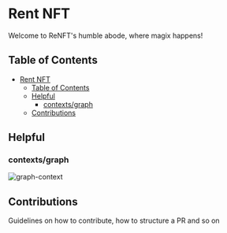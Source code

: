 # Rent NFT

Welcome to ReNFT's humble abode, where magix happens!

## Table of Contents

- [Rent NFT](#rent-nft)
  - [Table of Contents](#table-of-contents)
  - [Helpful](#helpful)
    - [contexts/graph](#contextsgraph)
  - [Contributions](#contributions)

## Helpful

### contexts/graph

![graph-context](graph-context.jpg)

## Contributions

Guidelines on how to contribute, how to structure a PR and so on
